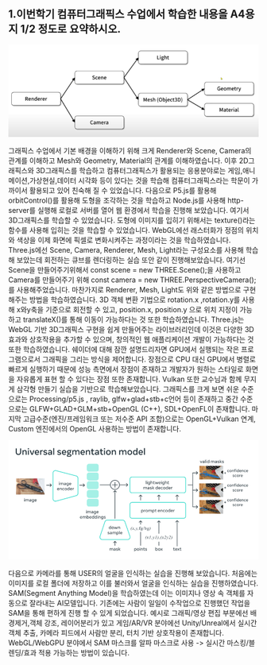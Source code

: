 <h2>1.이번학기 컴퓨터그래픽스 수업에서 학습한 내용을 A4용지 1/2 정도로 요약하시오.</h2>

![실습](./Renderer.png)

그래픽스 수업에서 기본 배경을 이해하기 위해 크게 Renderer와 Scene, Camera의 관계를 이해하고 Mesh와 Geometry, Material의 관계를 이해하였습니다. 이후 2D그래픽스와 3D그래픽스를 학습하고
컴퓨터그래픽스가 활용되는 응용분야로는 게임,애니메이션,가상현실,데이터 시각화 등이 있다는 것을 학습해 컴퓨터그래픽스라는 학문이 가까이서 활용되고 있어 친숙해 질 수 있었습니다. 
다음으로 P5.js를 활용해 orbitControl()를 활용해 도형을 조각하는 것을 학습하고 Node.js를 사용해 http-server를 실행해 로컬로 서버를 열어 웹 환경에서 학습을 진행해 보았습니다.
여기서 3D그래픽스를 학습할 수 있었습니다. 도형에 이미지를 입히기 위해서는 texture()라는 함수를 사용해 입히는 것을 학습할 수 있었습니다.
WebGL에선 래스터화가 정점의 위치와 색상을 이제 화면에 픽셀로 변화시켜주는 과정이라는 것을 학습하였습니다.
Three.js에선 Scene, Camera, Renderer, Mesh, Light라는 구성요소를 사용해 학습해 보았는데 회전하는 큐브를 렌더링하는 실습 또안 같이 진행해보았습니다.
여기선 Scene을 만들어주기위해서 const scene = new THREE.Scene();을 사용하고 Camera를 만들어주기 위해 const camera = new THREE.PerspectiveCamera();를 사용해주었습니다. 
마찬가지로 Renderer, Mesh, Light도 위와 같은 방법으로 구현해주는 방법을 학습하였습니다.
3D 객체 변환 기법으로 rotation.x ,rotation.y를 사용해 x와y축을 기준으로 회전할 수 있고, position.x, position.y 으로 위치 지정이 가능하고
translateX()를 통해 이동이 가능하다는 것 또한 학습하였습니다.
Three.js는 WebGL 기반 3D그래픽스 구현을 쉽게 만들어주는 라이브러리인데 이것은 다양한 3D효과와 상호작용을 추가할 수 있으며, 창의적인 웹 애플리케이션 개발이 가능하다는 것 또한 학습하였습니다.
쉐이더에 대해 잠깐 설명드리자면 GPU에서 실행되는 작은 프로그램으로서 그래픽을 그리는 방식을 제어합니다.
장점으로 CPU 대신 GPU에서 병렬로 빠르게 실행하기 때문에 성능 측면에서 장점이 존재하고 개발자가 원하는 스타일로 화면을 자유롭게 표현 할 수 있다는 장점 또한 존재합니다.
Vulkan 또한 교수님과 함께 무지게 삼각형 만들기 실습을 기반으로 학습해보았습니다.
그래픽스를 크게 보면 쉬운 수준으로는 Processing/p5.js , raylib, glfw+glad+stb+c언어 등이 존재하고 중간 수준으로는 GLFW+GLAD+GLM+stb+OpenGL (C++), SDL+OpenFL이 존재합니다.
마지막 고급수준(엔진/프레임워크 또는 저수준 API 조합)으로는 OpenGL+Vulkan 연계, Custom 엔진에서의 OpenGL 사용하는 방법이 존재합니다.

![실습](./Sam.png)

다음으로 카메라를 통해 USER의 얼굴을 인식하는 실습을 진행해 보았습니다.
처음에는 이미지를 로컬 폴더에 저장하고 이를 불러와서 얼굴을 인식하는 실습을 진행하였습니다.
SAM(Segment Anything Model)을 학습하였는데 이는 이미지나 영상 속 객체를 자동으로 잘라내는 AI모델입니다. 기존에는 사람이 일일이 수작업으로 진행했던 작업을 SAM을 통해 편하게
진행 할 수 있게 되었습니다.
예시로 그래픽/영상 편집 부분에선 배경제거,객체 강조, 레이어분리가 있고 게임/AR/VR 분야에선 Unity/Unreal에서 실시간 객체 추출, 카메라 피드에서 사람만 분리, 터치 기반 상호작용이 존재합니다.
WebGL/WebGPU 분야에서 SAM 마스크를 알파 마스크로 사용 -> 실시간 마스킹/블렌딩/효과 적용 가능하는 방법이 있습니다.


